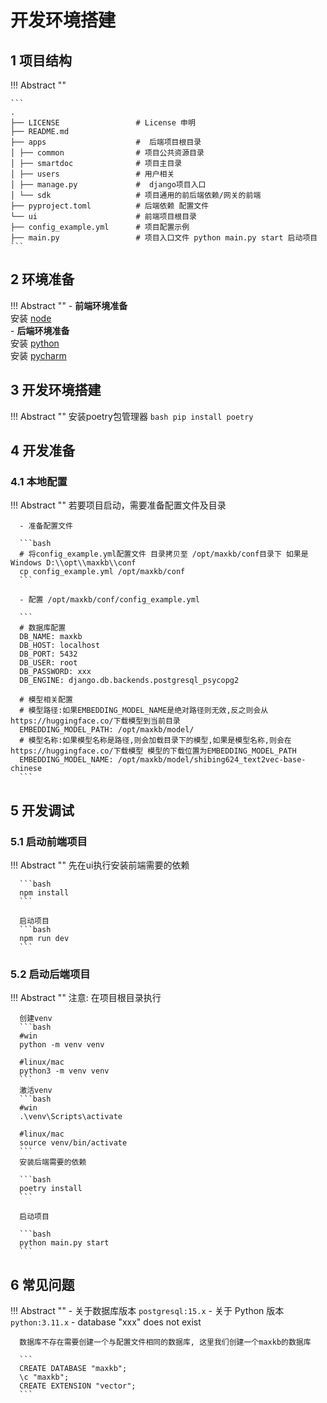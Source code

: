 # 开发环境搭建

## 1 项目结构

!!! Abstract "" 

    ```
    .          
    ├── LICENSE                 # License 申明        
    ├── README.md           
    ├── apps                    #  后端项目根目录        
    │ ├── common                # 项目公共资源目录         
    │ ├── smartdoc              # 项目主目录          
    │ ├── users                 # 用户相关          
    │ ├── manage.py             #  django项目入口         
    │ └── sdk                   # 项目通用的前后端依赖/网关的前端          
    ├── pyproject.toml          # 后端依赖 配置文件         
    └── ui                      # 前端项目根目录          
    ├── config_example.yml      # 项目配置示例             
    ├── main.py                 # 项目入口文件 python main.py start 启动项目             
    ```     

## 2 环境准备          

!!! Abstract "" 
    - **前端环境准备**       
      安装 [node](https://nodejs.org/)      
    - **后端环境准备**        
      安装 [python](https://www.python.org/downloads/release/python-3115/)        
      安装 [pycharm](https://www.jetbrains.com/pycharm/download/)

## 3 开发环境搭建

!!! Abstract "" 
    安装poetry包管理器
    ``` bash
    pip install poetry
    ```

## 4 开发准备

### 4.1 本地配置

!!! Abstract "" 
      若要项目启动，需要准备配置文件及目录

      - 准备配置文件

      ```bash
      # 将config_example.yml配置文件 目录拷贝至 /opt/maxkb/conf目录下 如果是Windows D:\\opt\\maxkb\\conf
      cp config_example.yml /opt/maxkb/conf
      ```

      - 配置 /opt/maxkb/conf/config_example.yml 

      ```
      # 数据库配置 
      DB_NAME: maxkb
      DB_HOST: localhost
      DB_PORT: 5432
      DB_USER: root
      DB_PASSWORD: xxx
      DB_ENGINE: django.db.backends.postgresql_psycopg2
      
      # 模型相关配置
      # 模型路径:如果EMBEDDING_MODEL_NAME是绝对路径则无效,反之则会从https://huggingface.co/下载模型到当前目录
      EMBEDDING_MODEL_PATH: /opt/maxkb/model/
      # 模型名称:如果模型名称是路径,则会加载目录下的模型,如果是模型名称,则会在https://huggingface.co/下载模型 模型的下载位置为EMBEDDING_MODEL_PATH
      EMBEDDING_MODEL_NAME: /opt/maxkb/model/shibing624_text2vec-base-chinese
      ```

## 5 开发调试

### 5.1 启动前端项目
!!! Abstract "" 
      先在ui执行安装前端需要的依赖

      ```bash
      npm install
      ```

      启动项目
      ```bash
      npm run dev
      ```

### 5.2 启动后端项目

!!! Abstract "" 
      注意: 在项目根目录执行

      创建venv
      ```bash
      #win
      python -m venv venv

      #linux/mac
      python3 -m venv venv
      ```
      激活venv
      ```bash
      #win  
      .\venv\Scripts\activate

      #linux/mac
      source venv/bin/activate
      ```
      安装后端需要的依赖

      ```bash
      poetry install
      ```

      启动项目

      ```bash
      python main.py start
      ```

## 6 常见问题

!!! Abstract "" 
      - 关于数据库版本
      ```
      postgresql:15.x
      ```
      - 关于 Python 版本
      ```
      python:3.11.x
      ```
      - database "xxx" does not exist 

      数据库不存在需要创建一个与配置文件相同的数据库, 这里我们创建一个maxkb的数据库

      ```
      CREATE DATABASE "maxkb";
      \c "maxkb";
      CREATE EXTENSION "vector";
      ```
